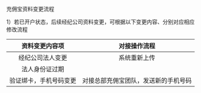 充佣宝资料变更流程



1）若已开户状态，后续经纪公司资料变更，可根据以下变更内容、分别对应相应修改流程

| 资料变更内容项 | 对接操作流程 |
| :---: | :---: |
| 经纪公司法人变更 | 系统重新上传 |
| 法人身份证过期 |  |
| 验证绑卡，手机号码变更 | 对接总部充佣宝团队，发送新的手机号码 |



